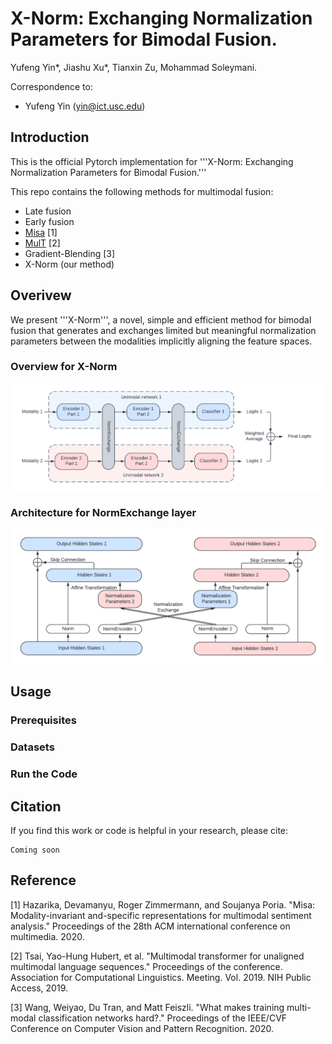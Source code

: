 # X-Norm: Exchanging Normalization Parameters for Bimodal Fusion.
Yufeng Yin*, Jiashu Xu*, Tianxin Zu, Mohammad Soleymani.

Correspondence to: 
  - Yufeng Yin (yin@ict.usc.edu)

## Introduction
This is the official Pytorch implementation for '''X-Norm: Exchanging Normalization Parameters for Bimodal Fusion.'''

This repo contains the following methods for multimodal fusion:
 - Late fusion
 - Early fusion
 - [Misa](https://github.com/declare-lab/MISA) [1]
 - [MulT](https://github.com/yaohungt/Multimodal-Transformer) [2]
 - Gradient-Blending [3]
 - X-Norm (our method)

## Overivew
We present '''X-Norm''', a novel, simple and efficient method for bimodal fusion that generates and exchanges limited but meaningful normalization parameters between the modalities implicitly aligning the feature spaces.

### Overview for X-Norm
<p align="center">
<img src='figures/X-Norm.pdf' width="500px"/>

### Architecture for NormExchange layer
<p align="center">
<img src='figures/NormExchange.pdf' width="500px"/>

## Usage
### Prerequisites

### Datasets

### Run the Code

## Citation
If you find this work or code is helpful in your research, please cite:
```
Coming soon
```

## Reference
[1] Hazarika, Devamanyu, Roger Zimmermann, and Soujanya Poria. "Misa: Modality-invariant and-specific representations for multimodal sentiment analysis." Proceedings of the 28th ACM international conference on multimedia. 2020.

[2] Tsai, Yao-Hung Hubert, et al. "Multimodal transformer for unaligned multimodal language sequences." Proceedings of the conference. Association for Computational Linguistics. Meeting. Vol. 2019. NIH Public Access, 2019.

[3] Wang, Weiyao, Du Tran, and Matt Feiszli. "What makes training multi-modal classification networks hard?." Proceedings of the IEEE/CVF Conference on Computer Vision and Pattern Recognition. 2020.
